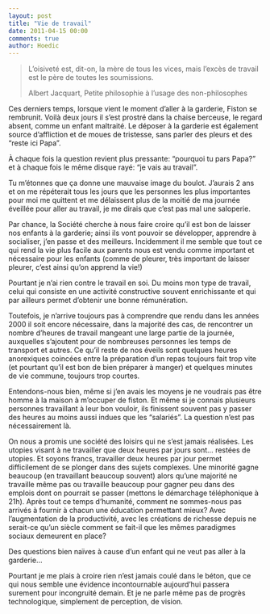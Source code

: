 ```yaml
---
layout: post
title: "Vie de travail"
date: 2011-04-15 00:00
comments: true
author: Hoedic
---
```


> L’oisiveté est, dit-on, la mère de tous les vices, mais l’excès de travail est le père de toutes les soumissions.
> <div class="attrib">Albert Jacquart, Petite philosophie à l’usage des non-philosophes</div>

Ces derniers temps, lorsque vient le moment d’aller à la garderie, Fiston se rembrunit. Voilà deux jours il s’est prostré dans la chaise berceuse, le regard absent, comme un enfant maltraité. Le déposer à la garderie est également source d’affliction et de moues de tristesse, sans parler des pleurs et des “reste ici Papa”.

À chaque fois la question revient plus pressante: “pourquoi tu pars Papa?” et à chaque fois le même disque rayé: “je vais au travail”.

Tu m’étonnes que ça donne une mauvaise image du boulot. J’aurais 2 ans et on me répéterait tous les jours que les personnes les plus importantes pour moi me quittent et me délaissent plus de la moitié de ma journée éveillée pour aller au travail, je me dirais que c’est pas mal une saloperie.

Par chance, la Société cherche à nous faire croire qu’il est bon de laisser nos enfants à la garderie; ainsi ils vont pouvoir se développer, apprendre à socialiser, j’en passe et des meilleurs. Incidemment il me semble que tout ce qui rend la vie plus facile aux parents nous est vendu comme important et nécessaire pour les enfants (comme de pleurer, très important de laisser pleurer, c’est ainsi qu’on apprend la vie!)

Pourtant je n’ai rien contre le travail en soi. Du moins mon type de travail, celui qui consiste en une activité constructive souvent enrichissante et qui par ailleurs permet d’obtenir une bonne rémunération.

Toutefois, je n’arrive toujours pas à comprendre que rendu dans les années 2000 il soit encore nécessaire, dans la majorité des cas, de rencontrer un nombre d’heures de travail mangeant une large partie de la journée, auxquelles s’ajoutent pour de nombreuses personnes les temps de transport et autres. Ce qu’il reste de nos éveils sont quelques heures anorexiques coincées entre la préparation d’un repas toujours fait trop vite (et pourtant qu’il est bon de bien préparer à manger) et quelques minutes de vie commune, toujours trop courtes.

Entendons-nous bien, même si j’en avais les moyens je ne voudrais pas être homme à la maison à m’occuper de fiston. Et même si je connais plusieurs personnes travaillant à leur bon vouloir, ils finissent souvent pas y passer des heures au moins aussi indues que les “salariés”. La question n’est pas nécessairement là.

On nous a promis une société des loisirs qui ne s’est jamais réalisées. Les utopies visant à ne travailler que deux heures par jours sont… restées de utopies. Et soyons francs, travailler deux heures par jour permet difficilement de se plonger dans des sujets complexes. Une minorité gagne beaucoup (en travaillant beaucoup souvent) alors qu’une majorité ne travaille même pas ou travaille beaucoup pour gagner peu dans des emplois dont on pourrait se passer (mettons le démarchage téléphonique à 21h). Après tout ce temps d’humanité, comment ne sommes-nous pas arrivés à fournir à chacun une éducation permettant mieux? Avec l’augmentation de la productivité, avec les créations de richesse depuis ne serait-ce qu’un siècle comment se fait-il que les mêmes paradigmes sociaux demeurent en place?

Des questions bien naïves à cause d’un enfant qui ne veut pas aller à la garderie…

Pourtant je me plais à croire rien n’est jamais coulé dans le béton, que ce qui nous semble une évidence incontournable aujourd’hui passera surement pour incongruité demain. Et je ne parle même pas de progrès technologique, simplement de perception, de vision.